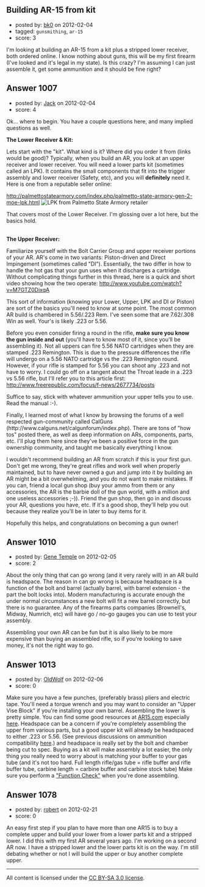 ## Building AR-15 from kit

- posted by: [bk0](https://stackexchange.com/users/-1/411-bk0) on 2012-02-04
- tagged: `gunsmithing`, `ar-15`
- score: 3

<p>I'm looking at building an AR-15 from a kit plus a stripped lower receiver, both ordered online. I know nothing about guns, this will be my first firearm (I've looked and it's legal in my state). Is this crazy? I'm assuming I can just assemble it, get some ammunition and it should be fine right?</p>



## Answer 1007

- posted by: [Jack](https://stackexchange.com/users/-1/382-jack) on 2012-02-04
- score: 4

<p>Ok... where to begin.  You have a couple questions here, and many implied questions as well.</p>

<p><strong>The Lower Receiver &amp; Kit:</strong></p>

<p>Lets start with the "kit".  What kind is it?  Where did you order it from (links would be good)?  Typically, when you build an AR, you look at an upper receiver and lower receiver.  You will need a lower parts kit (sometimes called an LPK).  It contains the small components that fit into the trigger assembly and lower receiver (Safety, etc), and you will <strong>definitely</strong> need it.  Here is one from a reputable seller online:</p>

<p><a href="http://palmettostatearmory.com/index.php/palmetto-state-armory-gen-2-moe-lpk.html" rel="nofollow">http://palmettostatearmory.com/index.php/palmetto-state-armory-gen-2-moe-lpk.html</a>
<img src="http://i.stack.imgur.com/wQ0OU.jpg" alt="LPK from Palmetto State Armory retailer"></p>

<p>That covers most of the Lower Receiver.  I'm glossing over a lot here, but the basics hold.</p>

<p><br>
<strong>The Upper Receiver:</strong></p>

<p>Familiarize yourself with the Bolt Carrier Group and upper receiver portions of your AR.  AR's come in two variants:  Piston-driven and Direct Impingement (sometimes called "DI").  Essentially, the two differ in how to handle the hot gas that your gun uses when it discharges a cartridge.  Without complicating things further in this thread, here is a quick and short video showing how the two operate: <a href="http://www.youtube.com/watch?v=M7GTZ0DixqA" rel="nofollow">http://www.youtube.com/watch?v=M7GTZ0DixqA</a></p>

<p>This sort of information (knowing your Lower, Upper, LPK and DI or Piston) are sort of the basics you'll need to know at some point.  The most common AR build is chambered in 5.56/.223 Rem.  I've seen some that are 7.62/.308 Win as well.  Your's is likely .223 or 5.56.</p>

<p>Before you even consider firing a round in the rifle, <strong>make sure you know the gun inside and out</strong> (you'll have to know most of it, since you'll be assembling it).  Not all uppers can fire 5.56 NATO cartridges when they are stamped .223 Remington.  This is due to the pressure differences the rifle will undergo on a 5.56 NATO cartridge vs the .223 Remington round.  However, if your rifle is stamped for 5.56 you can shoot any .223 and not have to worry.  I could go off on a tangent about the Throat leade in a .223 vs 5.56 rifle, but I'll refer you to this article first: <a href="http://www.freerepublic.com/focus/f-news/2677734/posts" rel="nofollow">http://www.freerepublic.com/focus/f-news/2677734/posts</a> </p>

<p>Suffice to say, stick with whatever ammunition your upper tells you to use.  Read the manual :-).</p>

<p>Finally, I learned most of what I know by browsing the forums of a well respected gun-community called CalGuns (http://www.calguns.net/calgunforum/index.php).  There are tons of "how tos" posted there, as well as deep information on ARs, components, parts, etc.  I'll plug them here since they've been a positive force in the gun ownership community, and taught me basically everything I know.</p>

<p>I wouldn't recommend building an AR from scratch if this is your first gun.  Don't get me wrong, they're great rifles and work well when properly maintained, but to have never owned a gun and jump into it by building an AR might be a bit overwhelming, and you do not want to make mistakes.  If you can, friend a local gun shop (buy your ammo from them or any accessories, the AR is the barbie doll of the gun world, with a million and one useless accessories ;-)).  Friend the gun shop, then go in and discuss your AR, questions you have, etc.  If it's a good shop, they'll help you out because they realize you'll be in later to buy items for it.</p>

<p>Hopefully this helps, and congratulations on becoming a gun owner!</p>



## Answer 1010

- posted by: [Gene Temple](https://stackexchange.com/users/-1/254-gene-temple) on 2012-02-05
- score: 2

<p>About the only thing that can go wrong (and it very rarely will) in an AR build is headspace.  The reason in can go wrong is because headspace is a function of the bolt and barrel (actually barrel, with barrel extension - the part the bolt locks into).  Modern manufacturing is accurate enough the under normal circumstances a new bolt will fit a new barrel correctly, but there is no guarantee.  Any of the firearms parts companies (Brownell's, Midway, Numrich, etc) will have go / no-go gauges you can use to test your assembly.</p>

<p>Assembling your own AR can be fun but it is also likely to be more expensive than buying an assembled rifle, so if you're looking to save money, it's not the right way to go.</p>



## Answer 1013

- posted by: [OldWolf](https://stackexchange.com/users/-1/111-oldwolf) on 2012-02-06
- score: 0

<p>Make sure you have a few punches, (preferably brass) pliers and electric tape. You'll need a torque wrench and you may want to consider an "Upper Vise Block" if you're installing your own barrel. Assembling the lower is pretty simple. You can find some good resources at <a href="http://www.ar15.com/" rel="nofollow">AR15.com</a> especially <a href="http://www.ar15.com/forums/t_3_4/226782_Assemble_your_own_LOWER__UPPER__FREE_FLOAT__TRIGGER__GAS_BLOCK___Step_by_step_instructions_.html" rel="nofollow">here</a>. Headspace can be a concern if you're completely assembling the upper from various parts, but a good upper kit will already be headspaced to either .223 or 5.56. (See previous discussions on ammunition compatibility <a href="http://firearms.stackexchange.com/questions/514/how-does-the-223-wylde-chamber-compare-to-223-rem-and-5-56-nato">here</a>.) and headspace is really set by the bolt and chamber being cut to spec. Buying as a kit will make assembly a lot easier, the only thing you really need to worry about is matching your buffer to your gas tube (and it's not too hard. Full length rifle/gas tube = rifle buffer and rifle buffer tube, carbine length = carbine buffer and carbine stock tube) Make sure you perform a <a href="http://www.ar15.com/content/guides/functionCheck/" rel="nofollow">"Function Check"</a> when you're done assembling.</p>



## Answer 1078

- posted by: [robert](https://stackexchange.com/users/-1/451-robert) on 2012-02-21
- score: 0

<p>An easy first step if you plan to have more than one AR15 is to buy a complete upper and build your lower from a lower parts kit and a stripped lower. I did this with my first AR several years ago. I'm working on a second AR now. I have a stripped lower and the lower parts kit is on the way. I'm still debating whether or not I will build the upper or buy another complete upper.</p>




---

All content is licensed under the [CC BY-SA 3.0 license](https://creativecommons.org/licenses/by-sa/3.0/).
